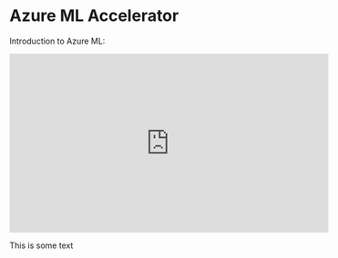 # Azure ML Accelerator

Introduction to Azure ML:

<div style="background-color:#ffgggg; text-align:center; vertical-align: middle; padding:0px 0;text-color:black" height="80%">
<iframe width="560" height="315" src="https://www.youtube.com/embed/X7GR4ANn45s?rel=0" frameborder="0" scrolling="no" allow="accelerometer; encrypted-media; gyroscope; picture-in-picture" allowfullscreen></iframe>
</div>

This is some text
